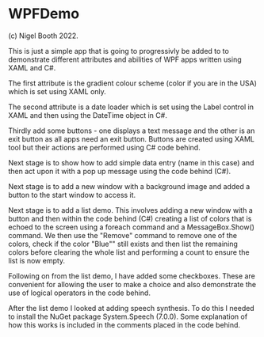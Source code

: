 # WPFDemo

(c) Nigel Booth 2022.

This is just a simple app that is going to progressivly be added to to demonstrate different attributes and abilities of WPF apps written using XAML and C#.

The first attribute is the gradient colour scheme (color if you are in the USA) which is set using XAML only.

The second attribute is a date loader which is set using the Label control in XAML and then using the DateTime object in C#.

Thirdly add some buttons - one displays a text message and the other is an exit button as all apps need an exit button. Buttons are created using XAML tool but their
actions are performed using C# code behind.

Next stage is to show how to add simple data entry (name in this case) and then act upon it with a pop up message using the code behind (C#).

Next stage is to add a new window with a background image and added a button to the start window to access it.

Next stage is to add a list demo.  This involves adding a new window with a button and then within the code behind (C#) creating a list of colors that is  echoed to 
the screen using a foreach command and a MessageBox.Show() command. We then use the "Remove" command to remove one of the colors, check if the color "Blue"" still 
exists and then list the remaining colors before clearing the whole list and performing a count to ensure the list is now empty.

Following on from the list demo, I have added some checkboxes.  These are convenient for allowing the user to make a choice and also demonstrate the use of logical
operators in the code behind.

After the list demo I looked at adding speech synthesis.  To do this I needed to install the NuGet package System.Speech (7.0.0).  Some explanation of how this works is included in the comments placed in the code behind.

